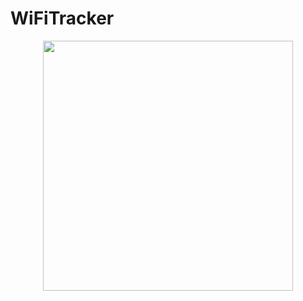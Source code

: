 # WiFiTracker
<p align="center">
  <img src="https://github.com/BDRVinICT4SS/WiFiTracker/assets/118899936/3c11ef63-5948-4ff1-8ee8-c322b31fc75e" width="400"/>
</p>

